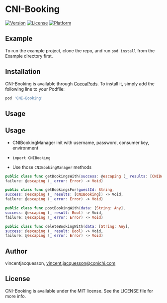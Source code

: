 # CNI-Booking

[![Version](https://img.shields.io/cocoapods/v/CNI-Booking.svg?style=flat)](http://cocoapods.org/pods/CNI-Booking)
[![License](https://img.shields.io/cocoapods/l/CNI-Booking.svg?style=flat)](http://cocoapods.org/pods/CNI-Booking)
[![Platform](https://img.shields.io/cocoapods/p/CNI-Booking.svg?style=flat)](http://cocoapods.org/pods/CNI-Booking)

## Example

To run the example project, clone the repo, and run `pod install` from the Example directory first.

## Installation

CNI-Booking is available through [CocoaPods](http://cocoapods.org). To install
it, simply add the following line to your Podfile:

```ruby
pod 'CNI-Booking'
```

## Usage

## Usage
* CNIBookingManager init with username, password, consumer key, environment

* `import CNIBooking`
* Use those `CNIBookingManager` methods
```swift
public class func getBookingsWith(success: @escaping (_ results: [CNIBooking]) -> Void,
failure: @escaping (_ error: Error) -> Void)
```
```swift
public class func getBookingsFor(guestId: String,
success: @escaping (_ results: [CNIBooking]) -> Void,
failure: @escaping (_ error: Error) -> Void)
```
```swift
public class func postBookingWith(data: [String: Any],
success: @escaping (_ result: Bool) -> Void,
failure: @escaping (_ error: Error) -> Void)
```
```swift
public class func deleteBookingWith(data: [String: Any],
success: @escaping (_ result: Bool) -> Void,
failure: @escaping (_ error: Error) -> Void)
```


## Author

vincentjacquesson, vincent.jacquesson@conichi.com

## License

CNI-Booking is available under the MIT license. See the LICENSE file for more info.
